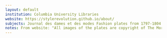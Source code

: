 ```yaml
---
layout: default
institution: Columbia University Libraries
website: https://stylerevolution.github.io/about/
subjects: Journal des dames et des modes Fashion plates from 1797-1804
notes: From website: "All images of the plates are copyright of The Morgan Library & Museum. Seek permission before re-use. Otherwise all original work is licensed under a Creative Commons Attribution 4.0 International License."
---
```

